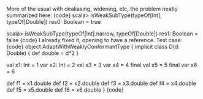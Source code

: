 More of the usual with dealiasing, widening, etc, the problem neatly summarized here:
{code}
scala> isWeakSubType(typeOf[Int], typeOf[Double])
res0: Boolean = true

scala> isWeakSubType(typeOf[Int].narrow, typeOf[Double])
res1: Boolean = false
{code}
I already fixed it, opening to have a reference. Test case:
{code}
object AdaptWithWeaklyConformantType {
  implicit class D(d: Double) { def double = d*2 }

  val x1: Int = 1
  var x2: Int = 2
  val x3 = 3
  var x4 = 4
  final val x5 = 5
  final var x6 = 6

  def f1 = x1.double
  def f2 = x2.double
  def f3 = x3.double
  def f4 = x4.double
  def f5 = x5.double
  def f6 = x6.double
}
{code}

